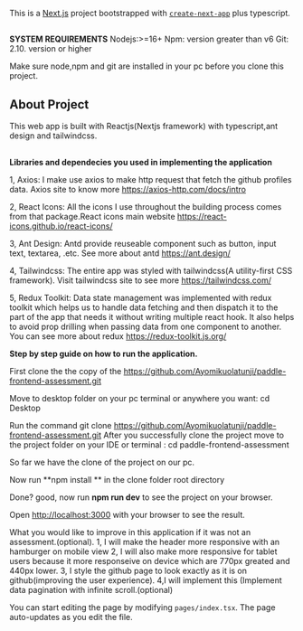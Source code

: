 
This is a [Next.js](https://nextjs.org/) project bootstrapped with [`create-next-app`](https://github.com/vercel/next.js/tree/canary/packages/create-next-app) plus typescript. 

##
**SYSTEM REQUIREMENTS**
Nodejs:>=16+
Npm: version greater than v6
Git:  2.10.  version or higher  

Make sure node,npm and git are installed in your pc before you clone this project.

## About Project
This web app is built with Reactjs(Nextjs framework) with typescript,ant design and tailwindcss.

##
**Libraries and dependecies you used in implementing the application**

1, Axios: I make use axios to make http request that fetch the github profiles data. Axios site to know more https://axios-http.com/docs/intro

2, React Icons: All the icons I use throughout the building process comes from that package.React icons main website https://react-icons.github.io/react-icons/

3, Ant Design: Antd provide reuseable component such as button, input text, textarea, .etc. See more about antd https://ant.design/

4, Tailwindcss: The entire app was styled with tailwindcss(A utility-first CSS framework). Visit tailwindcss site to see more https://tailwindcss.com/

5, Redux Toolkit: Data state management was implemented with redux toolkit which helps us to handle data fetching and then dispatch it to the part of the app that needs it without writing multiple react hook. It also helps to avoid prop drilling when passing data from one component to another. You can see more about redux https://redux-toolkit.js.org/

**Step by step guide on how to run the application.**

First clone the the copy of the https://github.com/Ayomikuolatunji/paddle-frontend-assessment.git

Move to desktop folder on your pc terminal or anywhere you want: cd Desktop

Run the command git clone  https://github.com/Ayomikuolatunji/paddle-frontend-assessment.git 
After you successfully clone the project move to the project folder on your IDE or terminal : cd paddle-frontend-assessment

So far we have the clone of the  project on our pc.

Now run **npm install ** in the clone folder root directory

Done? good, now run **npm run dev** to see the project on your browser. 

Open [http://localhost:3000](http://localhost:3000) with your browser to see the result.

What you would like to improve in this application if it was not an assessment.(optional).
1, I will make the header more responsive with an hamburger on mobile view
2, I will also make more responsive for tablet users because it more responseive on device which are 770px greated and 440px lower. 
3, I style the github page to look exactly as it is on github(improving the user experience).
4,I will implement this (Implement data pagination with infinite scroll.(optional)




You can start editing the page by modifying `pages/index.tsx`. The page auto-updates as you edit the file.


